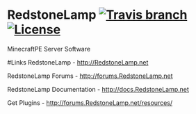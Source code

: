 # RedstoneLamp	[![Travis branch](https://img.shields.io/travis/RedstoneLamp/RedstoneLamp/master.svg?style=flat-square)](https://travis-ci.org/RedstoneLamp/RedstoneLamp) [![License](https://img.shields.io/badge/license-GPLv3-blue.svg?style=flat-square)](https://tldrlegal.com/license/gnu-lesser-general-public-license-v3-(lgpl-3))
MinecraftPE Server Software


#Links
RedstoneLamp - http://RedstoneLamp.net

RedstoneLamp Forums - http://forums.RedstoneLamp.net

RedstoneLamp Documentation - http://docs.RedstoneLamp.net

Get Plugins - http://forums.RedstoneLamp.net/resources/
